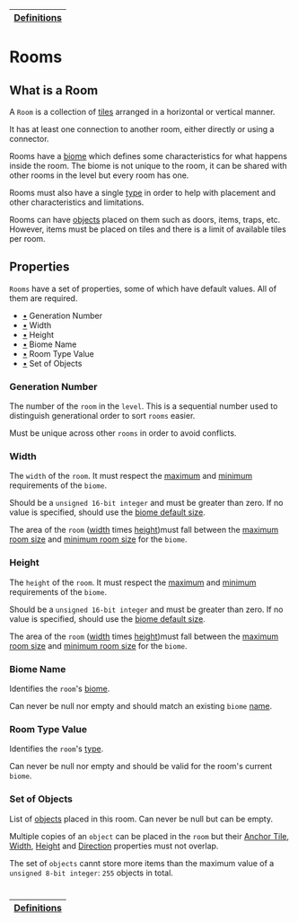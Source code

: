 | [Definitions](README.md) |
| ------------------------ |

# Rooms

## What is a Room

A `Room` is a collection of [tiles](tile_definition.md#what-is-a-tile) arranged in a horizontal or vertical manner.

It has at least one connection to another room, either directly or using a connector.

Rooms have a [biome](biome_definition.md#what-is-a-biome) which defines some characteristics for what happens inside the room. The biome is not unique to the room, it can be shared with other rooms in the level but every room has one.

Rooms must also have a single [type](room_type_definition.md#what-is-room-type) in order to help with placement and other characteristics and limitations.

Rooms can have [objects](object_definition.md#what-is-an-object) placed on them such as doors, items, traps, etc.
However, items must be placed on tiles and there is a limit of available tiles per room.

## Properties

`Rooms` have a set of properties, some of which have default values.
All of them are required.

- [•](#generation-number) Generation Number
- [•](#width) Width
- [•](#height) Height
- [•](#biome-name) Biome Name
- [•](#room-type-value) Room Type Value
- [•](#set-of-objects) Set of Objects

### Generation Number

The number of the `room` in the `level`. This is a sequential number used to distinguish generational order to sort `rooms` easier.

Must be unique across other `rooms` in order to avoid conflicts.

### Width

The `width` of the `room`. It must respect the [maximum](biome_definition.md#maximum-room-size) and [minimum](biome_definition.md#minimum-room-size) requirements of the `biome`.

Should be a `unsigned 16-bit integer` and must be greater than zero. If no value is specified, should use the [biome default size](biome_definition.md#minimum-room-size).

The area of the `room` ([width](#width) times [height](#height))must fall between the [maximum room size](biome_definition.md#maximum-room-size) and [minimum room size](biome_definition.md#minimum-room-size) for the `biome`.

### Height

The `height` of the `room`. It must respect the [maximum](biome_definition.md#maximum-room-size) and [minimum](biome_definition.md#minimum-room-size) requirements of the `biome`.

Should be a `unsigned 16-bit integer` and must be greater than zero. If no value is specified, should use the [biome default size](biome_definition.md#minimum-room-size).

The area of the `room` ([width](#width) times [height](#height))must fall between the [maximum room size](biome_definition.md#maximum-room-size) and [minimum room size](biome_definition.md#minimum-room-size) for the `biome`.

### Biome Name

Identifies the `room`'s [biome](biome_definition.md#what-is-a-biome).

Can never be null nor empty and should match an existing `biome` [name](biome_definition.md#name).

### Room Type Value

Identifies the `room`'s [type](room_type_definition.md#room-types).

Can never be null nor empty and should be valid for the room's current `biome`.

### Set of Objects

List of [objects](object_definition.md#what-is-an-object) placed in this room.
Can never be null but can be empty.

Multiple copies of an `object` can be placed in the `room` but their
[Anchor Tile](object_definition.md#anchor-tile),
[Width](object_definition.md#width),
[Height](object_definition.md#height)
and [Direction](object_definition.md#direction)
properties must not overlap.

The set of `objects` cannt store more items than the maximum value of a `unsigned 8-bit integer`: `255` objects in total.

#

| [Definitions](README.md) |
| ------------------------ |
